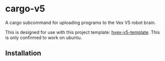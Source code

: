 # cargo-v5
A cargo subcommand for uploading programs to the Vex V5 robot brain.


This is designed for use with this project template: [hvex-v5-template](https://github.com/Culpeper-Robotics/vex-v5-template).
This is only confirmed to work on ubuntu.


## Installation
